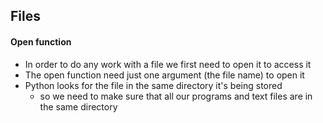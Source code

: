 ## Files 

#### Open function
- In order to do any work with a file we first need to open it to access it
- The open function need just one argument (the file name) to open it
- Python looks for the file in the same directory it's being stored
  - so we need to make sure that all our programs and text files are in the same directory
